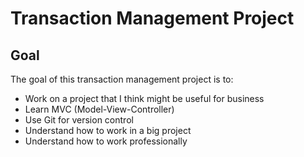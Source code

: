 # Transaction Management Project

## Goal

The goal of this transaction management project is to:

- Work on a project that I think might be useful for business
- Learn MVC (Model-View-Controller)
- Use Git for version control
- Understand how to work in a big project
- Understand how to work professionally